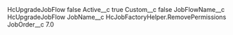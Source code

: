 <?xml version="1.0" encoding="UTF-8"?>
<CustomMetadata xmlns="http://soap.sforce.com/2006/04/metadata" xmlns:xsi="http://www.w3.org/2001/XMLSchema-instance" xmlns:xsd="http://www.w3.org/2001/XMLSchema">
    <label>HcUpgradeJobFlow</label>
    <protected>false</protected>
    <values>
        <field>Active__c</field>
        <value xsi:type="xsd:boolean">true</value>
    </values>
    <values>
        <field>Custom__c</field>
        <value xsi:type="xsd:boolean">false</value>
    </values>
    <values>
        <field>JobFlowName__c</field>
        <value xsi:type="xsd:string">HcUpgradeJobFlow</value>
    </values>
    <values>
        <field>JobName__c</field>
        <value xsi:type="xsd:string">HcJobFactoryHelper.RemovePermissions</value>
    </values>
    <values>
        <field>JobOrder__c</field>
        <value xsi:type="xsd:double">7.0</value>
    </values>
</CustomMetadata>
